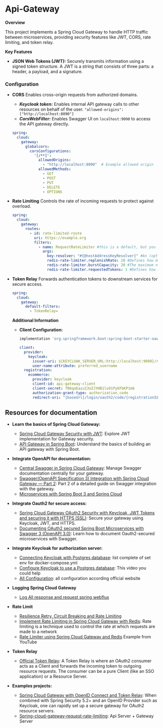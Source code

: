 # Api-Gateway

**Overview**

This project implements a Spring Cloud Gateway to handle HTTP traffic between microservices, providing security features
like JWT, CORS, rate limiting, and token relay.

**Key Features**

* **JSON Web Tokens (JWT):** Securely transmits information using a signed token structure.
  A JWT is a string that
  consists of three parts: a header, a payload, and a signature.

### Configuration

- **CORS** Enables cross-origin requests from authorized domains.

    - ***Keycloak token:*** Enables internal API gateway calls to other resources on behalf of the user.
      `"allowed-origins": ["http://localhost:8090"]`
    - ***CorsWebFilter:*** Enables Swagger UI on `localhost:9090` to access the API gateway directly.

  ```yaml
  spring:
    cloud:
      gateway:
        globalcors:
          corsConfigurations:
            '[/**]':
              allowedOrigins:
                - "http://localhost:8090"  # Example allowed origin
              allowedMethods:
                - GET
                - POST
                - PUT
                - DELETE
                - OPTIONS
  ```

- **Rate Limiting** Controls the rate of incoming requests to protect against overload.

  ```yaml
  spring:
    cloud:
      gateway:
        routes:
          - id: rate-limited-route
            uri: https://example.org
            filters:
              - name: RequestRateLimiter #this is a default, but you can also define your own (optional) implementation of the rate limiter as a spring bean.
                args:
                  key-resolver: "#{@hostAddressKeyResolver}" #An (optional) key resolver defines the key for limiting requests.
                  redis-rate-limiter.replenishRate: 10 #Defines how many requests per second to allow (without any dropped requests). This is the rate at which the token bucket is filled.
                  redis-rate-limiter.burstCapacity: 20 #The maximum number of requests a user is allowed in a single second (without any dropped requests). This is the number of tokens the token bucket can hold. Setting this value to zero blocks all requests.
                  redis-rate-limiter.requestedTokens: 1 #Defines how many tokens a request costs. 
  ```

- **Token Relay** Forwards authentication tokens to downstream services for secure access.

  ```yaml
  spring:
    cloud:
      gateway:
        default-filters:
          - TokenRelay=
  ```

  **Additional Information**

    * **Client Configuration:**
      ```groovy
      implementation 'org.springframework.boot:spring-boot-starter-oauth2-client'
      ```
      ```yaml
      client:
        provider:
          keycloak:
            issuer-uri: ${KEYCLOAK_SERVER_URL:http://localhost:9090}/realms/ecommerce
            user-name-attribute: preferred_username
        registration:
          ecommerce:
            provider: keycloak
            client-id: api-gateway-client
            client-secret: fB6qaEazuI3oZJYHB1lu91Py6FbKP1m6
            authorization-grant-type: authorization_code
            redirect-uri: "{baseUrl}/login/oauth2/code/{registrationId}"
      ```

## Resources for documentation

* **Learn the basics of Spring Cloud Gateway:**
    * [Spring Cloud Gateway Security with JWT](https://medium.com/@rajithgama/spring-cloud-gateway-security-with-jwt-23045ba59b8a):
      Explore JWT implementation for Gateway security.
    * [API Gateway in Spring Boot](https://medium.com/@ankithahjpgowda/api-gateway-in-spring-boot-3ea804003021):
      Understand the basics of building an API gateway with Spring Boot.
* **Integrate OpenAPI for documentation:**
    * [Central Swagger in Spring Cloud Gateway](https://medium.com/@oguz.topal/central-swagger-in-spring-cloud-gateway-697a1c37b03d):
      Manage Swagger documentation centrally for your gateway.
    * [Swagger(OpenAPI Specification 3) Integration with Spring Cloud Gateway —
      Part 2](https://medium.com/@pubuduc.14/swagger-openapi-specification-3-integration-with-spring-cloud-gateway-part-2-1d670d4ab69a):
      Part 2 of a detailed guide on Swagger integration with the gateway.
    * [Microservices with Spring Boot 3 and Spring Cloud](https://piotrminkowski.com/2023/03/13/microservices-with-spring-boot-3-and-spring-cloud/)
* **Integrate Oauth2 for secure access:**
    * [Spring Cloud Gateway OAuth2 Security with Keycloak,
      JWT Tokens and securing it with HTTPS (SSL)](https://blog.devops.dev/spring-cloud-gateway-oauth2-security-with-keycloak-jwt-tokens-and-securing-it-with-https-ssl-2166d8009531):
      Secure your gateway using Keycloak, JWT, and HTTPS.
    * [Documenting OAuth2 secured Spring Boot Microservices with Swagger 3 (OpenAPI 3.0)](https://medium.com/@tobintom/documenting-oauth2-secured-spring-boot-microservices-with-swagger-3-openapi-3-0-166618ea1f5):
      Learn how to document Oauth2-secured microservices with Swagger.
* **Integrate Keycloak for authorization server:**
    * [Connecting Keycloak with Postgres database](https://stackoverflow.com/questions/75410699/connecting-keycloak-with-postgres-database):
      list complete of set env for docker-compose.yml
    * [Configure Keycloak to use a Postgres database](https://www.youtube.com/watch?v=7404ir5oq4Q&t=335s): This video
      you could help
    * [All Configuration](https://www.keycloak.org/server/all-config?options-filter=all): all configuration according
      official website
* **Logging Spring Cloud Gateway**
    * [Log All response and request spring webflux](https://stackoverflow.com/questions/76045158/log-all-response-and-request-spring-webflux)
* **Rate Limit**
    * [Resilience Retry, Circuit Breaking and Rate Limiting](https://andifalk.gitbook.io/spring-cloud-gateway-workshop/hands-on-labs/lab2)
    * [Implement Rate Limiting in Spring Cloud Gateway with Redis](https://medium.com/@htyesilyurt/implement-rate-limiting-in-spring-cloud-gateway-with-redis-7b71c8dd53a3):
      Rate limiting is a technique used to control the rate at which requests are made to a network
    * [Rate Limiter using Spring Cloud Gateway and Redis](https://www.youtube.com/watch?v=0LoqPg6h6wc&ab_channel=TechPrimers)
      Example from YouTube
* **Token Relay**
    * [Official Token Relay](https://cloud.spring.io/spring-cloud-static/spring-cloud-security/2.1.3.RELEASE/single/spring-cloud-security.html#_token_relay):
      A Token Relay is where an OAuth2 consumer acts as a Client and forwards the incoming token to outgoing resource
      requests.
      The consumer can be a pure Client (like an SSO application) or a Resource Server.

* **Examples projects:**
    * [Spring Cloud Gateway with OpenID Connect and Token Relay](https://github.com/timtebeek/spring-security-samples/blob/main/spring-cloud-gateway-oidc-tokenrelay/README.adoc):
      When combined with Spring Security 5.2+ and an OpenID Provider such as Keycloak, one can rapidly set up a secure
      gateway for OAuth2 resource servers.
    * [Spring-cloud-gateway-request-rate-limiting](https://github.com/ivvve/code-examples/tree/master/spring-cloud-gateway-request-rate-limiting):
      Api Server + Gateway Server